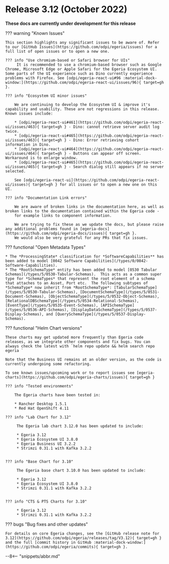 <!-- SPDX-License-Identifier: CC-BY-4.0 -->
<!-- Copyright Contributors to the Egeria project. -->

# Release 3.12 (October 2022)

**These docs are currently under development for this release**

??? warning "Known Issues"

    This section highlights any significant issues to be aware of. Refer to our [GitHub Issues](https://github.com/odpi/egeria/issues) for a full list of open issues or to open a new one.

    ??? info "Use chromium-based or Safari browser for UIs"
         It is recommended to use a chromium-based browser such as Google Chrome, Microsoft Edge or Apple Safari for the Egeria Ecosystem UI. Some parts of the UI experience such as Dino currently experience problems with Firefox. See [odpi/egeria-react-ui#96 :material-dock-window:](https://github.com/odpi/egeria-react-ui/issues/96){ target=gh }.

    ??? info "Ecosystem UI minor issues"

        We are continuing to develop the Ecosystem UI & improve it's capability and usability. These are not regressions in this release. Known issues include:

        * [odpi/egeria-react-ui#461](https://github.com/odpi/egeria-react-ui/issues/463){ target=gh } - Dino: cannot retrieve server audit log twice.
        * [odpi/egeria-react-ui#465](https://github.com/odpi/egeria-react-ui/issues/463){ target=gh } - Dino: Error retrieving cohort information in Dino.
        * [odpi/egeria-react-ui#464](https://github.com/odpi/egeria-react-ui/issues/464){ target=gh } - Buttons can appear off screen. Workaround is to enlarge window.
        * [odpi/egeria-react-ui#465](https://github.com/odpi/egeria-react-ui/issues/465){ target=gh } - Search dialog still appears if no server selected.

        See [odpi/egeria-react-ui](https://github.com/odpi/egeria-react-ui/issues){ target=gh } for all issues or to open a new one on this UI.

    ??? info "Documentation Link errors"

        We are aware of broken links in the documentation here, as well as broken links to the documentation contained within the Egeria code -
        for example links to component information.

        We are trying to fix these as we update the docs, but please raise any additional problems found in [egeria-docs](https://github.com/odpi/egeria-docs/issues){ target=gh }.
        We would also be very grateful for any PRs that fix issues.

??? functional "Open Metadata Types"

    * The *ProcessingState* classification for *SoftwareCapabilities** has been added to model [0042 Software Capabilities](/types/0/0042-Software-Capabilities).
    * The *RootSchemaType* entity has been added to model [0530 Tabular Schemas](/types/5/0530-Tabular-Schemas).  This acts as a common super type for *SchemaTypes* that represent the root element of a schema that attaches to an Asset, Port etc.  The following subtypes of *SchemaType* now inherit from *RootSchemaType*: [TabularSchemaType](/types/5/0530-Tabular-Schemas), [DocumentSchemaType](/types/5/0531-Document-Schemas), [ObjectSchemaType](/types/5/0532-Object-Schemas), [RelationalDBSchemaType](/types/5/0534-Relational-Schemas), [EventType](/types/5/0535-Event-Schemas), [APISchemaType](/types/5/0536-API-Schemas), [DisplayDataSchemaType](/types/5/0537-Display-Schemas), and [QuerySchemaType](/types/5/0537-Display-Schemas).

??? functional "Helm Chart versions"

    These charts may get updated more frequently than Egeria code releases, as we integrate other components and fix bugs. You can always check the latest with `helm repo update && helm search repo egeria `

    Note that the Business UI remains at an older version, as the code is currently undergoing some refactoring.

    To see known issues/upcoming work or to report issues see [egeria-charts](https://github.com/odpi/egeria-charts/issues){ target=gh }

    ??? info "Tested environments"

        The Egeria charts have been tested in:
        
        * Rancher Desktop 1.5.1
        * Red Hat OpenShift 4.11

    ??? info "Lab Chart for 3.12"

         The Egeria lab chart 3.12.0 has been updated to include:

         * Egeria 3.12
         * Egeria Ecosystem UI 3.8.0
         * Egeria Business UI 3.2.2
         * Strimzi 0.31.1 with Kafka 3.2.2


    ??? info "Base Chart for 3.10"

         The Egeria base chart 3.10.0 has been updated to include:

         * Egeria 3.12
         * Egeria Ecosystem UI 3.8.0
         * Strimzi 0.31.1 with Kafka 3.2.2


    ??? info "CTS & PTS Charts for 3.10"

         * Egeria 3.12
         * Strimzi 0.31.1 with Kafka 3.2.2

??? bugs "Bug fixes and other updates"

    For details on core Egeria changes, see the [GitHub release note for 3.12](https://github.com/odpi/egeria/releases/tag/V3.12){ target=gh } and the full [commit history in GitHub :material-dock-window:](https://github.com/odpi/egeria/commits){ target=gh }.


--8<-- "snippets/abbr.md"
